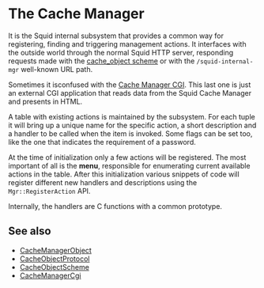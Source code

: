 # The Cache Manager

It is the Squid internal subsystem that provides a
common way for registering, finding and triggering management actions.
It interfaces with the outside world through the normal Squid HTTP
server, responding requests made with the [cache_object scheme](/Features/CacheManager/CacheObjectScheme)
or with the `/squid-internal-mgr` well-known URL path.

Sometimes it isconfused with the [Cache Manager CGI](/CacheManagerCgi).
This last one is just an external CGI application that reads data from
the Squid Cache Manager and presents in HTML.

A table with existing actions is maintained by the subsystem. For each
tuple it will bring up a unique name for the specific action, a short
description and a handler to be called when the item is invoked. Some
flags can be set too, like the one that indicates the requirement of a
password.

At the time of initialization only a few actions will be registered. The
most important of all is the **menu**, responsible for enumerating
current available actions in the table. After this initialization
various snippets of code will register different new handlers and
descriptions using the `Mgr::RegisterAction` API.

Internally, the handlers are C functions with a common prototype.

## See also

- [CacheManagerObject](/CacheManagerObject)
- [CacheObjectProtocol](/CacheObjectProtocol)
- [CacheObjectScheme](/Features/CacheManager/CacheObjectScheme)
- [CacheManagerCgi](/CacheManagerCgi)
